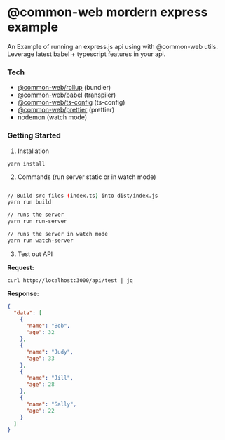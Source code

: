 # @common-web mordern express example 

An Example of running an express.js api using with @common-web utils. Leverage latest babel + typescript features in your api.


### Tech

- [@common-web/rollup](https://github.com/Jareechang/common-web/tree/master/packages/rollup) (bundler)
- [@common-web/babel](https://github.com/Jareechang/common-web/tree/master/packages/babel) (transpiler)
- [@common-web/ts-config](https://github.com/Jareechang/common-web/tree/master/packages/ts-config) (ts-config)
- [@common-web/prettier](https://github.com/Jareechang/common-web/tree/master/packages/prettier) (prettier)
- nodemon (watch mode)

### Getting Started 

1. Installation

```
yarn install

```

2. Commands (run server static or in watch mode)

```sh

// Build src files (index.ts) into dist/index.js
yarn run build

// runs the server 
yarn run run-server

// runs the server in watch mode
yarn run watch-server
```

3. Test out API 

**Request:**

```
curl http://localhost:3000/api/test | jq

```

**Response:**

```json
{
  "data": [
    {
      "name": "Bob",
      "age": 32
    },
    {
      "name": "Judy",
      "age": 33
    },
    {
      "name": "Jill",
      "age": 28
    },
    {
      "name": "Sally",
      "age": 22
    }
  ]
}
```
